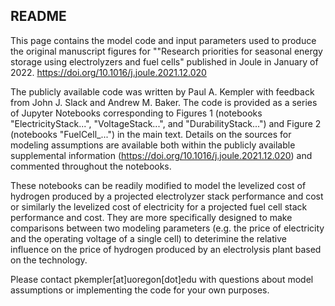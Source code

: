 ## README
This page contains the model code and input parameters used to produce the original manuscript figures for ""Research priorities for seasonal energy storage using electrolyzers and fuel cells" published in Joule in January of 2022. https://doi.org/10.1016/j.joule.2021.12.020

The publicly available code was written by Paul A. Kempler with feedback from John J. Slack and Andrew M. Baker. The code is provided as a series of Jupyter Notebooks corresponding to Figures 1 (notebooks "ElectricityStack...", "VoltageStack...", and "DurabilityStack...") and Figure 2 (notebooks "FuelCell_...") in the main text. Details on the sources for modeling assumptions are available both within the publicly available supplemental information (https://doi.org/10.1016/j.joule.2021.12.020) and commented throughout the notebooks.

These notebooks can be readily modified to model the levelized cost of hydrogen produced by a projected electrolyzer stack performance and cost or similarly the levelized cost of electricity for a projected fuel cell stack performance and cost. They are more specifically designed to make comparisons between two modeling parameters (e.g. the price of electricity and the operating voltage of a single cell) to deterimine the relative influence on the price of hydrogen produced by an electrolysis plant based on the technology.

Please contact pkempler[at]uoregon[dot]edu with questions about model assumptions or implementing the code for your own purposes.
